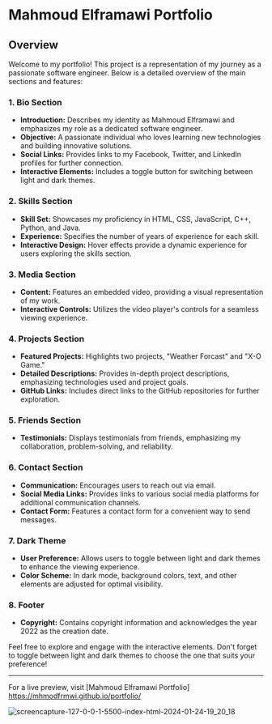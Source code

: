 # Mahmoud Elframawi Portfolio

## Overview

Welcome to my portfolio! This project is a representation of my journey as a passionate software engineer. Below is a detailed overview of the main sections and features:

### 1. Bio Section
- **Introduction:** Describes my identity as Mahmoud Elframawi and emphasizes my role as a dedicated software engineer.
- **Objective:** A passionate individual who loves learning new technologies and building innovative solutions.
- **Social Links:** Provides links to my Facebook, Twitter, and LinkedIn profiles for further connection.
- **Interactive Elements:** Includes a toggle button for switching between light and dark themes.

### 2. Skills Section
- **Skill Set:** Showcases my proficiency in HTML, CSS, JavaScript, C++, Python, and Java.
- **Experience:** Specifies the number of years of experience for each skill.
- **Interactive Design:** Hover effects provide a dynamic experience for users exploring the skills section.

### 3. Media Section
- **Content:** Features an embedded video, providing a visual representation of my work.
- **Interactive Controls:** Utilizes the video player's controls for a seamless viewing experience.

### 4. Projects Section
- **Featured Projects:** Highlights two projects, "Weather Forcast" and "X-O Game."
- **Detailed Descriptions:** Provides in-depth project descriptions, emphasizing technologies used and project goals.
- **GitHub Links:** Includes direct links to the GitHub repositories for further exploration.

### 5. Friends Section
- **Testimonials:** Displays testimonials from friends, emphasizing my collaboration, problem-solving, and reliability.

### 6. Contact Section
- **Communication:** Encourages users to reach out via email.
- **Social Media Links:** Provides links to various social media platforms for additional communication channels.
- **Contact Form:** Features a contact form for a convenient way to send messages.

### 7. Dark Theme
- **User Preference:** Allows users to toggle between light and dark themes to enhance the viewing experience.
- **Color Scheme:** In dark mode, background colors, text, and other elements are adjusted for optimal visibility.

### 8. Footer
- **Copyright:** Contains copyright information and acknowledges the year 2022 as the creation date.

Feel free to explore and engage with the interactive elements. Don't forget to toggle between light and dark themes to choose the one that suits your preference!

---

For a live preview, visit [Mahmoud Elframawi Portfolio] https://mhmodfrmwi.github.io/portfolio/

![screencapture-127-0-0-1-5500-index-html-2024-01-24-19_20_18](https://github.com/mhmodfrmwi/portfolio/assets/151141036/9c40f3c3-48c6-49de-93de-047b62ca64b1)

